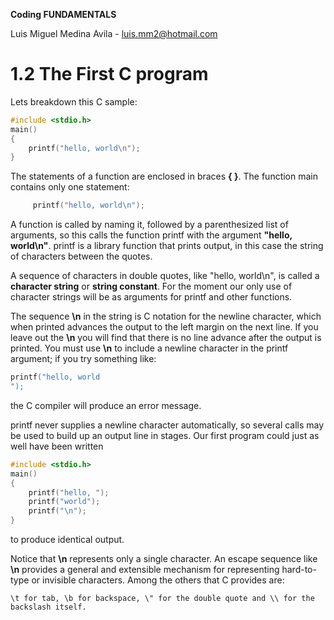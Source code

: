 **Coding FUNDAMENTALS**

Luis Miguel Medina Avila - luis.mm2@hotmail.com

# 1.2 The First C program

Lets breakdown this C sample:

``` C
#include <stdio.h>
main()
{
    printf("hello, world\n");
}
```

The statements of a function are enclosed in braces **{ }**. The function main contains only one statement:
``` C
     printf("hello, world\n");
```
A function is called by naming it, followed by a parenthesized list of arguments, so this calls the function printf with the argument **"hello, world\n"**. printf is a library function that prints output, in this case the string of characters between the quotes.

A sequence of characters in double quotes, like "hello, world\n", is called a **character string** or **string constant**. For the moment our only use of character strings will be as arguments for printf and other functions.

The sequence **\n** in the string is C notation for the newline character, which when printed advances the output to the left margin on the next line. If you leave out the **\n** you will find that there is no line advance after the output is printed. You must use **\n** to include a newline character in the printf argument; if you try something like:

``` C
printf("hello, world
");
```
the C compiler will produce an error message.

printf never supplies a newline character automatically, so several calls may be used to build up an output line in stages. Our first program could just as well have been written
```C
#include <stdio.h>
main()
{
    printf("hello, ");
    printf("world");
    printf("\n");
}
```
to produce identical output.

Notice that **\n** represents only a single character. An escape sequence like **\n** provides a general and extensible mechanism for representing hard-to-type or invisible characters. Among the others that C provides are:

    \t for tab, \b for backspace, \" for the double quote and \\ for the backslash itself. 